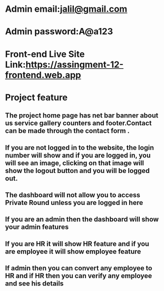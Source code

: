  
# Admin email:jalil@gmail.com
# Admin password:A@a123
# Front-end Live Site Link:https://assingment-12-frontend.web.app
 
# Project feature
## The project home page has net bar banner about us service gallery counters and footer.Contact can be made through the contact form .
## If you are not logged in to the website, the login number will show and if you are logged in, you will see an image, clicking on that image will show the logout button and you will be logged out.
## The dashboard will not allow you to access Private Round unless you are logged in here
## If you are an admin then the dashboard will show your admin features
## If you are HR it will show HR feature and if you are employee it will show employee feature
## If admin then you can convert any employee to HR and if HR then you can verify any employee and see his details
 
